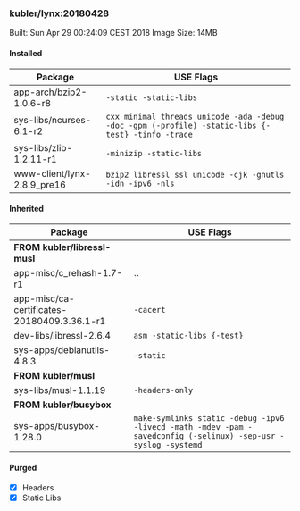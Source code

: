 ### kubler/lynx:20180428

Built: Sun Apr 29 00:24:09 CEST 2018
Image Size: 14MB

#### Installed
Package | USE Flags
--------|----------
app-arch/bzip2-1.0.6-r8 | `-static -static-libs`
sys-libs/ncurses-6.1-r2 | `cxx minimal threads unicode -ada -debug -doc -gpm (-profile) -static-libs {-test} -tinfo -trace`
sys-libs/zlib-1.2.11-r1 | `-minizip -static-libs`
www-client/lynx-2.8.9_pre16 | `bzip2 libressl ssl unicode -cjk -gnutls -idn -ipv6 -nls`
#### Inherited
Package | USE Flags
--------|----------
**FROM kubler/libressl-musl** |
app-misc/c_rehash-1.7-r1 | ``
app-misc/ca-certificates-20180409.3.36.1-r1 | `-cacert`
dev-libs/libressl-2.6.4 | `asm -static-libs {-test}`
sys-apps/debianutils-4.8.3 | `-static`
**FROM kubler/musl** |
sys-libs/musl-1.1.19 | `-headers-only`
**FROM kubler/busybox** |
sys-apps/busybox-1.28.0 | `make-symlinks static -debug -ipv6 -livecd -math -mdev -pam -savedconfig (-selinux) -sep-usr -syslog -systemd`
#### Purged
- [x] Headers
- [x] Static Libs
